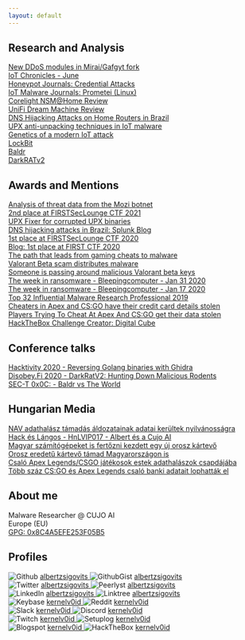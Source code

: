 ```yaml
---
layout: default
---
```

## Research and Analysis  

[New DDoS modules in Mirai/Gafgyt fork](https://cujo.com/mirai-gafgyt-with-new-ddos-modules-discovered/)  
[IoT Chronicles - June](https://cujo.com/top-iot-security-threats-iot-chronicle-june/)  
[Honeypot Journals: Credential Attacks](https://cujo.com/honeypot-journals-credential-attacks/)  
[IoT Malware Journals: Prometei (Linux)](https://cujo.com/iot-malware-journals-prometei-linux/)  
[Corelight NSM@Home Review](https://www.linkedin.com/pulse/corelight-nsmhome-review-part-1-albert-zsigovits)  
[UniFi Dream Machine Review](https://www.linkedin.com/pulse/unifi-dream-machine-review-albert-zsigovits/)  
[DNS Hijacking Attacks on Home Routers in Brazil](https://cujo.com/dns-hijacking-attacks-on-home-routers-in-brazil/)  
[UPX anti-unpacking techniques in IoT malware](https://cujo.com/upx-anti-unpacking-techniques-in-iot-malware/)  
[Genetics of a modern IoT attack](https://cujo.com/genetics-of-a-modern-iot-attack/)  
[LockBit](https://news.sophos.com/en-us/2020/04/24/lockbit-ransomware-borrows-tricks-to-keep-up-with-revil-and-maze/)  
[Baldr](https://www.sophos.com/en-us/medialibrary/PDFs/technical-papers/baldr-vs-the-world.pdf)  
[DarkRATv2](https://github.com/albertzsigovits/malware-writeups/tree/master/DarkRATv2)  

## Awards and Mentions  

[Analysis of threat data from the Mozi botnet](https://www.elastic.co/blog/collecting-and-operationalizing-threat-data-from-the-mozi-botnet)  
[2nd place at FIRSTSecLounge CTF 2021](https://www.first.org/conference/2021/)  
[UPX Fixer for corrupted UPX binaries](https://github.com/lcashdol/UPX/blob/main/upx_dec.c)  
[DNS hijacking attacks in Brazil: Splunk Blog](https://www.splunk.com/en_us/blog/security/staff-picks-for-splunk-security-reading-february-2021.html)  
[1st place at FIRSTSecLounge CTF 2020](https://www.first.org/resources/papers/ctf-jun2020/last4ofus.pdf)  
[Blog: 1st place at FIRST CTF 2020](https://cujo.com/cujo-ai-labs-won-first-2020-virtual-challenge-competition/)  
[The path that leads from gaming cheats to malware](https://www.zdnet.com/article/security-blocking-the-path-that-leads-from-gaming-cheats-to-malware/)  
[Valorant Beta scam distributes malware](https://www.tomsguide.com/uk/news/valorant-beta-keygen-malware)  
[Someone is passing around malicious Valorant beta keys](https://www.cyberscoop.com/valorant-fake-beta-keys-riot-games/)  
[The week in ransomware - Bleepingcomputer - Jan 31 2020](https://www.bleepingcomputer.com/news/security/the-week-in-ransomware-january-31st-2020-taking-it-to-the-courts/)  
[The week in ransomware - Bleepingcomputer - Jan 17 2020](https://www.bleepingcomputer.com/news/security/the-week-in-ransomware-january-17th-2020-never-ends/)  
[Top 32 Influential Malware Research Professional 2019](https://chaosdorf.de/~barbieauglend/32_Malware_Research_Professionals_cz3lys.pdf)  
[Cheaters in Apex and CS:GO have their credit card details stolen](https://www.dexerto.com/csgo/cheaters-in-apex-legends-and-csgo-have-credit-card-details-stolen-911769/)  
[Players Trying To Cheat At Apex And CS:GO get their data stolen](https://www.kotaku.com.au/2019/08/hundreds-of-players-trying-to-cheat-at-apex-legends-and-counter-strike-get-their-private-data-stolen/)  
[HackTheBox Challenge Creator: Digital Cube](https://app.hackthebox.eu/challenges/24)  

## Conference talks

[Hacktivity 2020 - Reversing Golang binaries with Ghidra](https://www.youtube.com/watch?v=_58WmVLALek&t=4h29m30s)  
[Disobey.Fi 2020 - DarkRatV2: Hunting Down Malicious Rodents](https://www.youtube.com/watch?v=7QfHX8aytTM)  
[SEC-T 0x0C: - Baldr vs The World](https://www.youtube.com/watch?v=k8mhjkBBw7w)  

## Hungarian Media

[NAV adathalász támadás áldozatainak adatai kerültek nyilvánosságra](https://hup.hu/index.php/cikkek/20201016/nav_phishing_tamadas_magyar_aldozatainak_adatai_kerultek_nyilvanossagra)  
[Hack és Lángos - HnLVIP017 - Albert és a Cujo AI](https://www.youtube.com/watch?v=O3mk8oRD-QI)  
[Magyar számítógépeket is fertőzni kezdett egy új orosz kártevő](https://pcforum.hu/hirek/21680/magyar-szamitogepeket-is-fertozni-kezdett-egy-uj-orosz-kartevo)  
[Orosz eredetű kártevő támad Magyarországon is](https://computerworld.hu/biztonsag/orosz-eredetu-kartevo-tamad-magyarorszagon-is-267556.html)  
[Csaló Apex Legends/CSGO játékosok estek adathalászok csapdájába](https://www.gamestar.hu/hir/apex-legends-csgo-csalas-adatlopas-267091.html)  
[Több száz CS:GO és Apex Legends csaló banki adatait lophatták el](https://esport1.hu/news/2019/08/15/csgo-counter-strike-apex-legends-csalok-banki-adatait-loptak-el-malware-oroberto)  

## About me  

Malware Researcher @ CUJO AI  
Europe (EU)  
[GPG: 0x8C4A5EFE253F05B5](http://pgp.mit.edu/pks/lookup?op=vindex&search=0x8C4A5EFE253F05B5)  

## Profiles  

![Github](https://albertzsigovits.github.io/assets/img/github.png)
<a href="https://github.com/albertzsigovits">
<span class="username">albertzsigovits</span>
</a> ![GithubGist](https://albertzsigovits.github.io/assets/img/github.png)
<a href="https://gist.github.com/albertzsigovits">
<span class="username">albertzsigovits</span>
</a>  
![Twitter](https://albertzsigovits.github.io/assets/img/twitter.png)
<a href="https://twitter.com/albertzsigovits">
<span class="username">albertzsigovits</span>
</a> ![Peerlyst](https://albertzsigovits.github.io/assets/img/peerlyst.png)
<a href="https://peerlyst.com/users/albert-zsigovits/">
<span class="username">albertzsigovits</span>
</a>  
![LinkedIn](https://albertzsigovits.github.io/assets/img/linkedin.png)
<a href="https://hu.linkedin.com/in/albertzsigovits">
<span class="username">albertzsigovits</span>
</a>  ![Linktree](https://albertzsigovits.github.io/assets/img/linktree.png)
<a href="https://linktree.com/albertzsigovits">
<span class="username">albertzsigovits</span>
</a>  
![Keybase](https://albertzsigovits.github.io/assets/img/keybase.png)
<a href="https://keybase.io/kernelv0id">
<span class="username">kernelv0id</span>
</a> ![Reddit](https://albertzsigovits.github.io/assets/img/reddit.png)
<a href="https://reddit.com/user/kernelv0id">
<span class="username">kernelv0id</span>
</a>  
![Slack](https://albertzsigovits.github.io/assets/img/slack.png)
<a href="https://slack.com/signin">
<span class="username">kernelv0id</span>
</a> ![Discord](https://albertzsigovits.github.io/assets/img/discord.png)
<a href="https://discordapp.com/login">
<span class="username">kernelv0id</span>
</a>  
![Twitch](https://albertzsigovits.github.io/assets/img/twitch.png)
<a href="https://twitch.tv/kernelv0id">
<span class="username">kernelv0id</span>
</a> ![Setuplog](https://albertzsigovits.github.io/assets/img/setuplog.png)
<a href="https://setuplog.io/setup/6XOrJ61M">
<span class="username">kernelv0id</span>
</a>  
![Blogspot](https://albertzsigovits.github.io/assets/img/blogger.png)
<a href="https://kernelv0id.blogspot.com">
<span class="username">kernelv0id</span>
</a>  ![HackTheBox](https://albertzsigovits.github.io/assets/img/htb.png)
<a href="https://app.hackthebox.eu/profile/7718">
<span class="username">kernelv0id</span>
</a>  